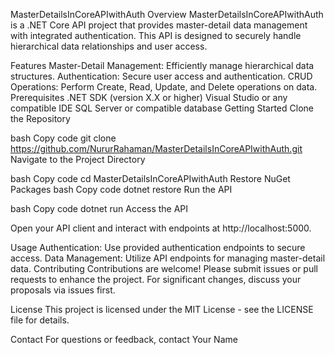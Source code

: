 MasterDetailsInCoreAPIwithAuth
Overview
MasterDetailsInCoreAPIwithAuth is a .NET Core API project that provides master-detail data management with integrated authentication. This API is designed to securely handle hierarchical data relationships and user access.

Features
Master-Detail Management: Efficiently manage hierarchical data structures.
Authentication: Secure user access and authentication.
CRUD Operations: Perform Create, Read, Update, and Delete operations on data.
Prerequisites
.NET SDK (version X.X or higher)
Visual Studio or any compatible IDE
SQL Server or compatible database
Getting Started
Clone the Repository

bash
Copy code
git clone https://github.com/NururRahaman/MasterDetailsInCoreAPIwithAuth.git
Navigate to the Project Directory

bash
Copy code
cd MasterDetailsInCoreAPIwithAuth
Restore NuGet Packages
bash
Copy code
dotnet restore
Run the API

bash
Copy code
dotnet run
Access the API

Open your API client and interact with endpoints at http://localhost:5000.

Usage
Authentication: Use provided authentication endpoints to secure access.
Data Management: Utilize API endpoints for managing master-detail data.
Contributing
Contributions are welcome! Please submit issues or pull requests to enhance the project. For significant changes, discuss your proposals via issues first.

License
This project is licensed under the MIT License - see the LICENSE file for details.

Contact
For questions or feedback, contact Your Name
